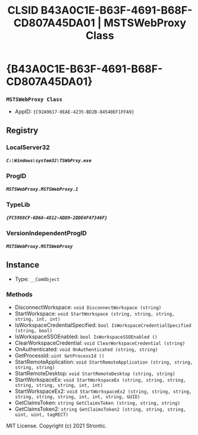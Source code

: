 ﻿---
title: "CLSID B43A0C1E-B63F-4691-B68F-CD807A45DA01 | MSTSWebProxy Class"
excerpt: What is COM-Object CLSID B43A0C1E-B63F-4691-B68F-CD807A45DA01?
---

# {B43A0C1E-B63F-4691-B68F-CD807A45DA01}

### `MSTSWebProxy Class`
* AppID: `{C92A9617-0EAE-4235-BD2B-84540EF1FFA9}`

## Registry


### LocalServer32

##### `C:\Windows\system32\TSWbPrxy.exe`

### ProgID

##### `MSTSWebProxy.MSTSWebProxy.1`

### TypeLib

##### `{FC5988CF-6D6A-4812-ADD9-2DDE4F47346F}`

### VersionIndependentProgID

##### `MSTSWebProxy.MSTSWebProxy`

## Instance

* Type: `__ComObject`

### Methods

* DisconnectWorkspace: `void DisconnectWorkspace (string)`
* StartWorkspace: `void StartWorkspace (string, string, string, string, int, int)`
* IsWorkspaceCredentialSpecified: `bool IsWorkspaceCredentialSpecified (string, bool)`
* IsWorkspaceSSOEnabled: `bool IsWorkspaceSSOEnabled ()`
* ClearWorkspaceCredential: `void ClearWorkspaceCredential (string)`
* OnAuthenticated: `void OnAuthenticated (string, string)`
* GetProcessId: `uint GetProcessId ()`
* StartRemoteApplication: `void StartRemoteApplication (string, string, string, string)`
* StartRemoteDesktop: `void StartRemoteDesktop (string, string)`
* StartWorkspaceEx: `void StartWorkspaceEx (string, string, string, string, string, string, int, int)`
* StartWorkspaceEx2: `void StartWorkspaceEx2 (string, string, string, string, string, string, int, int, string, GUID)`
* GetClaimsToken: `string GetClaimsToken (string, string, string)`
* GetClaimsToken2: `string GetClaimsToken2 (string, string, string, uint, uint, tagRECT)`

MIT License. Copyright (c) 2021 Strontic.


